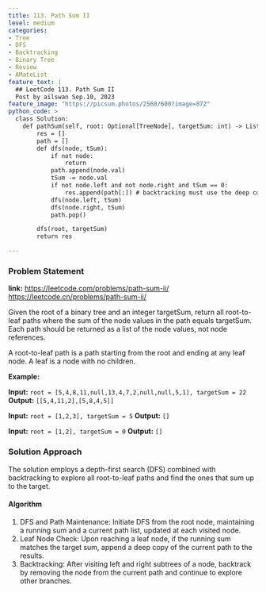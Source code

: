 ```yaml
---
title: 113. Path Sum II
level: medium
categories:
- Tree
- DFS
- Backtracking
- Binary Tree
- Review
- AMateList
feature_text: |
  ## LeetCode 113. Path Sum II
  Post by ailswan Sep.10, 2023
feature_image: "https://picsum.photos/2560/600?image=872"
python_code: >
  class Solution:
    def pathSum(self, root: Optional[TreeNode], targetSum: int) -> List[List[int]]:
        res = []
        path = []
        def dfs(node, tSum):
            if not node:
                return
            path.append(node.val)
            tSum -= node.val
            if not node.left and not node.right and tSum == 0:
                res.append(path[:]) # backtracking must use the deep copy
            dfs(node.left, tSum)
            dfs(node.right, tSum)
            path.pop()

        dfs(root, targetSum)
        return res

---
```


### Problem Statement
**link:**
https://leetcode.com/problems/path-sum-ii/
https://leetcode.cn/problems/path-sum-ii/

Given the root of a binary tree and an integer targetSum, return all root-to-leaf paths where the sum of the node values in the path equals targetSum. Each path should be returned as a list of the node values, not node references.

A root-to-leaf path is a path starting from the root and ending at any leaf node. A leaf is a node with no children.

**Example:**

**Input:** `root = [5,4,8,11,null,13,4,7,2,null,null,5,1], targetSum = 22`
**Output:** `[[5,4,11,2],[5,8,4,5]]`
 
**Input:** `root = [1,2,3], targetSum = 5`
**Output:** `[]`

**Input:** `root = [1,2], targetSum = 0`
**Output:** `[]`
 

### Solution Approach
The solution employs a depth-first search (DFS) combined with backtracking to explore all root-to-leaf paths and find the ones that sum up to the target.
 
#### Algorithm
1. DFS and Path Maintenance: Initiate DFS from the root node, maintaining a running sum and a current path list, updated at each visited node.
2. Leaf Node Check: Upon reaching a leaf node, if the running sum matches the target sum, append a deep copy of the current path to the results.
3. Backtracking: After visiting left and right subtrees of a node, backtrack by removing the node from the current path and continue to explore other branches.
